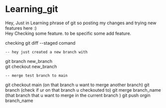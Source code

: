 # Learning_git 

Hey, Just in Learning phrase of git so posting my changes and trying new features here :)   
Hey Checking some feature.
to be specific some add feature.

checking git diff --staged comand 

    -- hey just created a new branch with 
git branch new_branch   
git checkout new_branch

    -- merge test branch to main
git checkout main (on that branch u want to merge another branch)
git branch (check if ur on that branch u checkouted to)
git merge branch_name (that branch that u want to merge in the current branch )
git push orgin branch_name